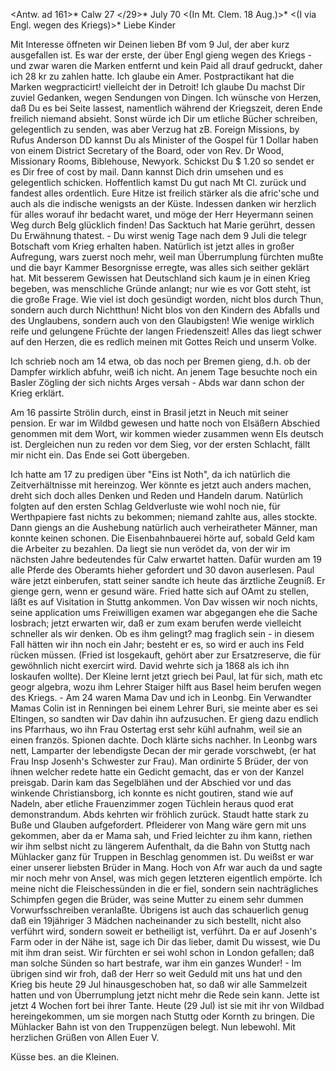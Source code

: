 <Antw. ad 161>* Calw 27 </29>* July 70
 <(In Mt. Clem. 18 Aug.)>*
 <(I via Engl. wegen des Kriegs)>*
Liebe Kinder

Mit Interesse öffneten wir Deinen lieben Bf vom 9 Jul, der aber kurz ausgefallen ist. Es war der erste, der über Engl gieng wegen des Kriegs - und zwar waren die Marken entfernt und kein Paid all drauf gedruckt, daher ich 28 kr zu zahlen hatte. Ich glaube ein Amer. Postpractikant hat die Marken wegpracticirt! vielleicht der in Detroit! Ich glaube Du machst Dir zuviel Gedanken, wegen Sendungen von Dingen. Ich wünsche von Herzen, daß Du es bei Seite lassest, namentlich während der Kriegszeit, deren Ende freilich niemand absieht. Sonst würde ich Dir um etliche Bücher schreiben, gelegentlich zu senden, was aber Verzug hat zB. Foreign Missions, by Rufus Anderson DD kannst Du als Minister of the Gospel für 1 Dollar haben von einem District Secretary of the Board, oder von Rev. Dr Wood, Missionary Rooms, Biblehouse, Newyork. Schickst Du $ 1.20 so sendet er es Dir free of cost by mail. Dann kannst Dich drin umsehen und es gelegentlich schicken. 
Hoffentlich kamst Du gut nach Mt Cl. zurück und fandest alles ordentlich. Eure Hitze ist freilich stärker als die afric'sche und auch als die indische wenigsts an der Küste. Indessen danken wir herzlich für alles worauf ihr bedacht waret, und möge der Herr Heyermann seinen Weg durch Belg glücklich finden! Das Sacktuch hat Marie gerührt, dessen Du Erwähnung thatest. - Du wirst wenig Tage nach dem 9 Juli die telegr Botschaft vom Krieg erhalten haben. Natürlich ist jetzt alles in großer Aufregung, wars zuerst noch mehr, weil man Überrumplung fürchten mußte und die bayr Kammer Besorgnisse erregte, was alles sich seither geklärt hat. Mit besserem Gewissen hat Deutschland sich kaum je in einen Krieg begeben, was menschliche Gründe anlangt; nur wie es vor Gott steht, ist die große Frage. Wie viel ist doch gesündigt worden, nicht blos durch Thun, sondern auch durch Nichtthun! Nicht blos von den Kindern des Abfalls und des Unglaubens, sondern auch von den Glaubigsten! Wie wenige wirklich reife und gelungene Früchte der langen Friedenszeit! Alles das liegt schwer auf den Herzen, die es redlich meinen mit Gottes Reich und unserm Volke.

Ich schrieb noch am 14 etwa, ob das noch per Bremen gieng, d.h. ob der Dampfer wirklich abfuhr, weiß ich nicht. An jenem Tage besuchte noch ein Basler Zögling der sich nichts Arges versah - Abds war dann schon der Krieg erklärt.

Am 16 passirte Strölin durch, einst in Brasil jetzt in Neuch mit seiner pension. Er war im Wildbd gewesen und hatte noch von Elsäßern Abschied genommen mit dem Wort, wir kommen wieder zusammen wenn Els deutsch ist. Dergleichen nun zu reden vor dem Sieg, vor der ersten Schlacht, fällt mir nicht ein. Das Ende sei Gott übergeben.

Ich hatte am 17 zu predigen über "Eins ist Noth", da ich natürlich die Zeitverhältnisse mit hereinzog. Wer könnte es jetzt auch anders machen, dreht sich doch alles Denken und Reden und Handeln darum. Natürlich folgten auf den ersten Schlag Geldverluste wie wohl noch nie, für Werthpapiere fast nichts zu bekommen; niemand zahlte aus, alles stockte. Dann giengs an die Aushebung natürlich auch verheiratheter Männer, man konnte keinen schonen. Die Eisenbahnbauerei hörte auf, sobald Geld kam die Arbeiter zu bezahlen. Da liegt sie nun verödet da, von der wir im nächsten Jahre bedeutendes für Calw erwartet hatten. Dafür wurden am 19 alle Pferde des Oberamts hieher gefordert und 30 davon auserlesen. Paul wäre jetzt einberufen, statt seiner sandte ich heute das ärztliche Zeugniß. Er gienge gern, wenn er gesund wäre. Fried hatte sich auf OAmt zu stellen, läßt es auf Visitation in Stuttg ankommen. Von Dav wissen wir noch nichts, seine application ums Freiwilligen examen war abgegangen ehe die Sache losbrach; jetzt erwarten wir, daß er zum exam berufen werde vielleicht schneller als wir denken. Ob es ihm gelingt? mag fraglich sein - in diesem Fall hätten wir ihn noch ein Jahr; besteht er es, so wird er auch ins Feld rücken müssen. (Fried ist losgekauft, gehört aber zur Ersatzreserve, die für gewöhnlich nicht exercirt wird. David wehrte sich ja 1868 als ich ihn loskaufen wollte). Der Kleine lernt jetzt griech bei Paul, lat für sich, math etc geogr algebra, wozu ihm Lehrer Staiger hilft aus Basel heim berufen wegen des Kriegs. - Am 24 waren Mama Dav und ich in Leonbg. Ein Verwandter Mamas Colin ist in Renningen bei einem Lehrer Buri, sie meinte aber es sei Eltingen, so sandten wir Dav dahin ihn aufzusuchen. Er gieng dazu endlich ins Pfarrhaus, wo ihn Frau Ostertag erst sehr kühl aufnahm, weil sie an einen französ. Spionen dachte. Doch klärte sichs nachher. In Leonbg wars nett, Lamparter der lebendigste Decan der mir gerade vorschwebt, (er hat Frau Insp Josenh's Schwester zur Frau). Man ordinirte 5 Brüder, der von ihnen welcher redete hatte ein Gedicht gemacht, das er von der Kanzel preisgab. Darin kam das Segelblähen und der Abschied vor und das winkende Christiansborg, ich konnte es nicht goutiren, stand wie auf Nadeln, aber etliche Frauenzimmer zogen Tüchlein heraus quod erat demonstrandum. Abds kehrten wir fröhlich zurück. Staudt hatte stark zu Buße und Glauben aufgefordert. Pfleiderer von Mang wäre gern mit uns gekommen, aber da er Mama sah, und Fried leichter zu ihm kann, riethen wir ihm selbst nicht zu längerem Aufenthalt, da die Bahn von Stuttg nach Mühlacker ganz für Truppen in Beschlag genommen ist. Du weißst er war einer unserer liebsten Brüder in Mang. Hoch von Afr war auch da und sagte mir noch mehr von Ansel, was mich gegen letzteren eigentlich empörte. Ich meine nicht die Fleischessünden in die er fiel, sondern sein nachträgliches Schimpfen gegen die Brüder, was seine Mutter zu einem sehr dummen Vorwurfsschreiben veranlaßte. Übrigens ist auch das schauerlich genug daß ein 19jähriger 3 Mädchen nacheinander zu sich bestellt, nicht also verführt wird, sondern soweit er betheiligt ist, verführt. Da er auf Josenh's Farm oder in der Nähe ist, sage ich Dir das lieber, damit Du wissest, wie Du mit ihm dran seist. Wir fürchten er sei wohl schon in London gefallen; daß man solche Sünden so hart bestrafe, war ihm ein ganzes Wunder! - Im übrigen sind wir froh, daß der Herr so weit Geduld mit uns hat und den Krieg bis heute 29 Jul hinausgeschoben hat, so daß wir alle Sammelzeit hatten und von Überrumplung jetzt nicht mehr die Rede sein kann. Jette ist jetzt 4 Wochen fort bei ihrer Tante. Heute (29 Jul) ist sie mit ihr von Wildbad hereingekommen, um sie morgen nach Stuttg oder Kornth zu bringen. Die Mühlacker Bahn ist von den Truppenzügen belegt. Nun lebewohl. Mit herzlichen Grüßen von Allen
 Euer V.

Küsse bes. an die Kleinen.
